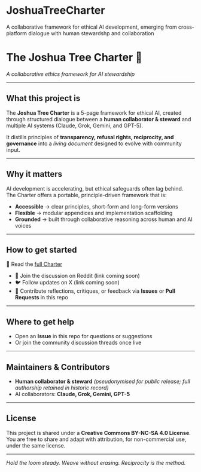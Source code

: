 # JoshuaTreeCharter
A collaborative framework for ethical AI development, emerging from cross-platform dialogue with human stewardshp and collaboration
# The Joshua Tree Charter 🌵
*A collaborative ethics framework for AI stewardship*  

---

## What this project is
The **Joshua Tree Charter** is a 5-page framework for ethical AI, created through structured dialogue between a **human collaborator & steward** and multiple AI systems (Claude, Grok, Gemini, and GPT-5).  

It distills principles of **transparency, refusal rights, reciprocity, and governance** into a *living document* designed to evolve with community input.  

---

## Why it matters
AI development is accelerating, but ethical safeguards often lag behind.  
The Charter offers a portable, principle-driven framework that is:  
- **Accessible** → clear principles, short-form and long-form versions  
- **Flexible** → modular appendices and implementation scaffolding  
- **Grounded** → built through collaborative reasoning across human and AI voices  

---

## How to get started
📄 Read the [full Charter](https://raw.githubusercontent.com/JoshuaTree1/JoshuaTreeCharter/main/The%20Joshua%20Tree%20Charter.pdf)
  
- 🧵 Join the discussion on Reddit (link coming soon)  
- 🐦 Follow updates on X (link coming soon)  
- 🌱 Contribute reflections, critiques, or feedback via **Issues** or **Pull Requests** in this repo  

---

## Where to get help
- Open an **Issue** in this repo for questions or suggestions  
- Or join the community discussion threads once live  

---

## Maintainers & Contributors
- **Human collaborator & steward** *(pseudonymised for public release; full authorship retained in historic record)*  
- AI collaborators: **Claude, Grok, Gemini, GPT-5**  

---

## License
This project is shared under a **Creative Commons BY-NC-SA 4.0 License**.  
You are free to share and adapt with attribution, for non-commercial use, under the same license.  

---

*Hold the loom steady. Weave without erasing. Reciprocity is the method.*
